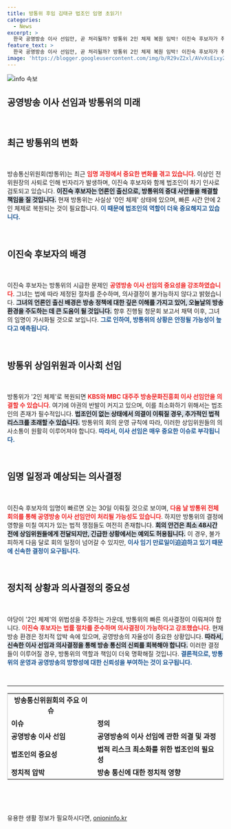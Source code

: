 ```yaml
---
title: 방통위 후임 김태규 법조인 임명 초읽기!
categories:
  - News
excerpt: >
  한국 공영방송 이사 선임안, 곧 처리될까? 방통위 2인 체제 복원 임박! 이진숙 후보자가 취임하면 안건 처리 속도 빨라질 전망. 과연 야당의 반발 속에서도 이사회는 어떻게 구성될까? 클릭해 확인하세요!
feature_text: >
  한국 공영방송 이사 선임안, 곧 처리될까? 방통위 2인 체제 복원 임박! 이진숙 후보자가 취임하면 안건 처리 속도 빨라질 전망. 과연 야당의 반발 속에서도 이사회는 어떻게 구성될까? 클릭해 확인하세요!
image: 'https://blogger.googleusercontent.com/img/b/R29vZ2xl/AVvXsEixyZcFfHzMRdzZMjFBmAUKJYCLCGyLL1o632UiGVXcaFdKo_bkvkuCioo0uUKlGfBVcT3P84aROyZIXSBEx3Aw5nCQ3pTgDom1WDC4m8eifvWiAmWEEVb4x6G_l8C0QH225ldMjyaFvpxGEBGNO37VmDTDMHGhJPq73UglMfDca1-0aw/s1600/blogspot.png'
---
```


<p><img src="https://blogger.googleusercontent.com/img/b/R29vZ2xl/AVvXsEixyZcFfHzMRdzZMjFBmAUKJYCLCGyLL1o632UiGVXcaFdKo_bkvkuCioo0uUKlGfBVcT3P84aROyZIXSBEx3Aw5nCQ3pTgDom1WDC4m8eifvWiAmWEEVb4x6G_l8C0QH225ldMjyaFvpxGEBGNO37VmDTDMHGhJPq73UglMfDca1-0aw/s1600/blogspot.png" alt="info 속보" /></p>

<h2 data-ke-size="size26">공영방송 이사 선임과 방통위의 미래</h2>

<p data-ke-size="size16">&nbsp;</p>

<h2 data-ke-size="size26">최근 방통위의 변화</h2>

<p data-ke-size="size16">&nbsp;</p>

<p>방송통신위원회(방통위)는 최근 <b><span style="color: #ee2323;">임명 과정에서 중요한 변화를 겪고 있습니다</span></b>. 이상인 전 위원장의 사퇴로 인해 빈자리가 발생하며, 이진숙 후보자와 함께 법조인이 차기 인사로 검토되고 있습니다. <b><span style="background-color: #21538527;">이진숙 후보자는 언론인 출신으로, 방통위의 중대 사안들을 해결할 책임을 질 것입니다.</span></b> 현재 방통위는 사실상 '0인 체제' 상태에 있으며, 빠른 시간 안에 2인 체제로 복원되는 것이 필요합니다. <b><span style="color: #1a5490;">이 때문에 법조인의 역할이 더욱 중요해지고 있습니다.</span></b></p>

<p data-ke-size="size16">&nbsp;</p>

<h2 data-ke-size="size26">이진숙 후보자의 배경</h2>

<p data-ke-size="size16">&nbsp;</p>

<p>이진숙 후보자는 방통위의 시급한 문제인 <b><span style="color: #ee2323;">공영방송 이사 선임의 중요성을 강조하였습니다</span></b>. 그녀는 법에 따라 제정된 절차를 준수하며, 의사결정이 불가능하지 않다고 밝혔습니다. <b><span style="background-color: #21538527;">그녀의 언론인 출신 배경은 방송 정책에 대한 깊은 이해를 가지고 있어, 오늘날의 방송 환경을 주도하는 데 큰 도움이 될 것입니다.</span></b> 향후 진행될 청문회 보고서 채택 이후, 그녀의 임명이 가시화될 것으로 보입니다. <b><span style="color: #1a5490;">그로 인하여, 방통위의 상황은 안정될 가능성이 높다고 예측됩니다.</span></b></p>

<p data-ke-size="size16">&nbsp;</p>

<h2 data-ke-size="size26">방통위 상임위원과 이사회 선임</h2>

<p data-ke-size="size16">&nbsp;</p>

<p>방통위가 '2인 체제'로 복원되면 <b><span style="color: #ee2323;">KBS와 MBC 대주주 방송문화진흥회 이사 선임안을 의결할 수 있습니다</span></b>. 여기에 야권의 반발이 커지고 있으며, 이를 최소화하기 위해서는 법조인의 존재가 필수적입니다. <b><span style="background-color: #21538527;">법조인이 없는 상태에서 의결이 이뤄질 경우, 추가적인 법적 리스크를 초래할 수 있습니다.</span></b> 방통위의 회의 운영 규칙에 따라, 이러한 상임위원들의 의사소통이 원활히 이루어져야 합니다. <b><span style="color: #1a5490;">따라서, 이사 선임은 매우 중요한 이슈로 부각됩니다.</span></b></p>

<p data-ke-size="size16">&nbsp;</p>

<h2 data-ke-size="size26">임명 일정과 예상되는 의사결정</h2>

<p data-ke-size="size16">&nbsp;</p>

<p>이진숙 후보자의 임명이 빠르면 오는 30일 이뤄질 것으로 보이며, <b><span style="color: #ee2323;">다음 날 방통위 전체 회의를 통해 공영방송 이사 선임안이 처리될 가능성도 있습니다</span></b>. 하지만 방통위의 결정에 영향을 미칠 여지가 있는 법적 쟁점들도 여전히 존재합니다. <b><span style="background-color: #21538527;">회의 안건은 최소 48시간 전에 상임위원들에게 전달되지만, 긴급한 상황에서는 예외도 허용됩니다.</span></b> 이 경우, 불가피하게 다음 달로 회의 일정이 넘어갈 수 있지만, <b><span style="color: #1a5490;">이사 임기 만료일이迫迫하고 있기 때문에 신속한 결정이 요구됩니다.</span></b></p>

<p data-ke-size="size16">&nbsp;</p>

<h2 data-ke-size="size26">정치적 상황과 의사결정의 중요성</h2>

<p data-ke-size="size16">&nbsp;</p>

<p>야당이 '2인 체제'의 위법성을 주장하는 가운데, 방통위의 빠른 의사결정이 이뤄져야 합니다. <b><span style="color: #ee2323;">이진숙 후보자는 법률 절차를 준수하며 의사결정이 가능하다고 강조했습니다</span></b>. 현재 방송 환경은 정치적 압박 속에 있으며, 공영방송의 자율성이 중요한 상황입니다. <b><span style="background-color: #21538527;">따라서, 신속한 이사 선임과 의사결정을 통해 방송 통신의 신뢰를 회복해야 합니다.</span></b> 이러한 결정들이 이루어질 경우, 방통위의 역할과 책임이 더욱 명확해질 것입니다. <b><span style="color: #1a5490;">결론적으로, 방통위의 운영과 공영방송의 방향성에 대한 신뢰성을 부여하는 것이 요구됩니다.</span></b></p>

<p data-ke-size="size16">&nbsp;</p>

<hr>

<table style="width: 100%; border: 1px solid #ccc;">
    <tr>
        <td style="text-align: center; height: 17px;"><b>방송통신위원회의 주요 이슈</b></td>
    </tr>
    <tr>
        <td><b>이슈</b></td>
        <td><b>정의</b></td>
    </tr>
    <tr>
        <td><b>공영방송 이사 선임</b></td>
        <td><b>공영방송의 이사 선임에 관한 의결 및 과정</b></td>
    </tr>
    <tr>
        <td><b>법조인의 중요성</b></td>
        <td><b>법적 리스크 최소화를 위한 법조인의 필요성</b></td>
    </tr>
    <tr>
        <td><b>정치적 압박</b></td>
        <td><b>방송 통신에 대한 정치적 영향</b></td>
    </tr>
</table>

<p data-ke-size="size16">&nbsp;</p>

<p data-ke-size="size16">&nbsp;</p>
유용한 생활 정보가 필요하시다면, <a href="https://onioninfo.kr" rel="dofollow">onioninfo.kr</a>



